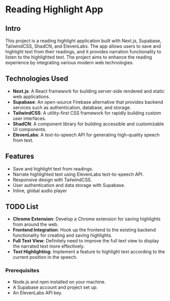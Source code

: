 # Reading Highlight App

## Intro

This project is a reading highlight application built with Next.js, Supabase, TailwindCSS, ShadCN, and ElevenLabs. The app allows users to save and highlight text from their readings, and it provides narration functionality to listen to the highlighted text. The project aims to enhance the reading experience by integrating various modern web technologies.

## Technologies Used

- **Next.js**: A React framework for building server-side rendered and static web applications.
- **Supabase**: An open-source Firebase alternative that provides backend services such as authentication, database, and storage.
- **TailwindCSS**: A utility-first CSS framework for rapidly building custom user interfaces.
- **ShadCN**: A component library for building accessible and customizable UI components.
- **ElevenLabs**: A text-to-speech API for generating high-quality speech from text.

## Features

- Save and highlight text from readings.
- Narrate highlighted text using ElevenLabs text-to-speech API.
- Responsive design with TailwindCSS.
- User authentication and data storage with Supabase.
- Inline, global audio player

## TODO List

- **Chrome Extension**: Develop a Chrome extension for saving highlights from around the web.
- **Frontend Integration**: Hook up the frontend to the existing backend functionality for creating and saving highlights.
- **Full Text View**: Definitely need to improve the full text view to display the narrated text more effectively.
- **Text Highlighting**: Implement a feature to highlight text according to the current position in the speech.

### Prerequisites

- Node.js and npm installed on your machine.
- A Supabase account and project set up.
- An ElevenLabs API key.